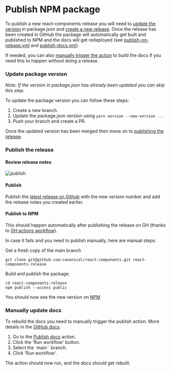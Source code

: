 # Publish NPM package

To publish a new react-components release you will need to [update the version](#update-package-version) in package.json and [create a new
release](#publish-the-release). Once the release has been created in GitHub the
package will automatically get built and published to NPM and the docs will get
redeployed (see
[publish-on-release.yml](./.github/workflows/publish-on-release.yml) and [publish-docs.yml](./.github/workflows/publish-docs.yml)).

If needed, you can also [manually trigger the action](#manually-update-docs) to build the docs if you need this to happen without doing a release.

### Update package version

_Note: If the version in package.json has already been updated you can skip this step._

To update the package version you can follow these steps:

1. Create a new branch.
2. Update the package.json version using `yarn version
--new-version ...`
3. Push your branch and create a PR.

Once the updated version has been merged then move on to [publishing the release](#publish-the-release).

### Publish the release

#### Review release notes

![publish](https://user-images.githubusercontent.com/11927929/221628635-aba4ac9d-a417-47c4-a9f3-256ecac2bd8b.png)

#### Publish

Publish the [latest release on Github](https://github.com/canonical/react-components/releases) with the new version number and add the release notes you created earlier.

#### Publish to NPM

This should happen automatically after publishing the release on GH (thanks to [GH actions workflow](https://github.com/canonical/react-components/blob/main/.github/workflows/publish-on-release.yml)).

In case it fails and you need to publish manually, here are manual steps:

Get a fresh copy of the main branch

```shell
git clone git@github.com:canonical/react-components.git react-components-release
```

Build and publish the package.

```shell
cd react-components-release
npm publish --access public
```

You should now see the new version on [NPM](https://www.npmjs.com/package/@canonical/react-components)

### Manually update docs

To rebuild the docs you need to manually trigger the publish action. More
details in the [GitHub docs](https://docs.github.com/en/actions/using-workflows/manually-running-a-workflow).

1. Go to the [Publish docs](https://github.com/canonical/react-components/actions/workflows/publish-docs.yml) action.
2. Click the 'Run workflow' button.
3. Select the `main`` branch.
4. Click 'Run workflow'.

The action should now run, and the docs should get rebuilt.
